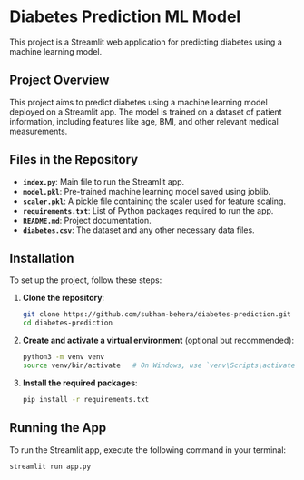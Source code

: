 # Diabetes Prediction ML Model

This project is a Streamlit web application for predicting diabetes using a machine learning model.

## Project Overview

This project aims to predict diabetes using a machine learning model deployed on a Streamlit app. The model is trained on a dataset of patient information, including features like age, BMI, and other relevant medical measurements.

## Files in the Repository

- **`index.py`**: Main file to run the Streamlit app.
- **`model.pkl`**: Pre-trained machine learning model saved using joblib.
- **`scaler.pkl`**: A pickle file containing the scaler used for feature scaling.
- **`requirements.txt`**: List of Python packages required to run the app.
- **`README.md`**: Project documentation.
- **`diabetes.csv`**: The dataset and any other necessary data files.

## Installation

To set up the project, follow these steps:

1. **Clone the repository**:
    ```bash
    git clone https://github.com/subham-behera/diabetes-prediction.git
    cd diabetes-prediction
    ```

2. **Create and activate a virtual environment** (optional but recommended):
    ```bash
    python3 -m venv venv
    source venv/bin/activate   # On Windows, use `venv\Scripts\activate`
    ```

3. **Install the required packages**:
    ```bash
    pip install -r requirements.txt
    ```

## Running the App

To run the Streamlit app, execute the following command in your terminal:
```bash
streamlit run app.py
